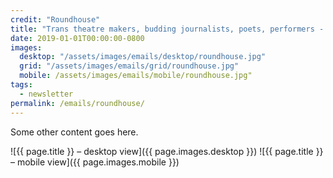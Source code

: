 ```yaml
---
credit: "Roundhouse"
title: "Trans theatre makers, budding journalists, poets, performers - we've got projects with your name on them."
date: 2019-01-01T00:00:00-0800
images:
  desktop: "/assets/images/emails/desktop/roundhouse.jpg"
  grid: "/assets/images/emails/grid/roundhouse.jpg"
  mobile: /assets/images/emails/mobile/roundhouse.jpg"
tags:
  - newsletter
permalink: /emails/roundhouse/
---
```

Some other content goes here.

![{{ page.title }} – desktop view]({{ page.images.desktop }})
![{{ page.title }} – mobile view]({{ page.images.mobile }})
